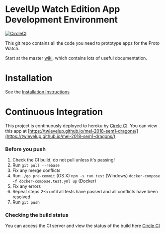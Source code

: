# LevelUp Watch Edition App Development Environment

[![CircleCI](https://circleci.com/gh/twlevelup/mel-2018-sem1-dragons.svg?style=svg)](https://circleci.com/gh/twlevelup/mel-2018-sem1-dragons)

This git repo contains all the code you need to prototype apps for the Proto Watch.

Start at the master [wiki](https://github.com/twlevelup/watch_edition/wiki), which contains lots of useful documentation.

# Installation

See the [Installation Instructions](https://github.com/twlevelup/watch_edition/wiki/Installation)

# Continuous Integration

This project is continuously deployed to heroku by [Circle CI](https://circleci.com).
You can view this app at [https://twlevelup.github.io/mel-2018-sem1-dragons/](https://twlevelup.github.io/mel-2018-sem1-dragons/)

### Before you push

1. Check the CI build, do not pull unless it's passing!
2. Run ```git pull --rebase```
3. Fix any merge conflicts
4. Run
```./go pre-commit``` (OS X)
```npm -s run test``` (Windows)
```docker-compose -f docker-compose.test.yml up``` (Docker)
5. Fix any errors
6. Repeat steps 2-5 until all tests have passed and all conflicts have been resolved
7. Run ```git push```

### Checking the build status
You can access the CI server and view the status of the build here [Circle CI](https://circleci.com/gh/twlevelup/mel-2018-sem1-dragons)
